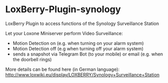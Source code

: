 # LoxBerry-Plugin-synology
LoxBerry Plugin to access functions of the Synology Surveillance Station

Let your Loxone Miniserver perform Video Surveillance:
* Motion Detection on (e.g. when turning on your alarm system)
* Motion Detection off (e.g when turning off your alarm system)
* sends a snapshot via Telegram Bot (to your mobile) or email (e.g. when the doorbell rings)

More details can be found here (in German language):
http://www.loxwiki.eu/display/LOXBERRY/Synology+Surveillance+Station
